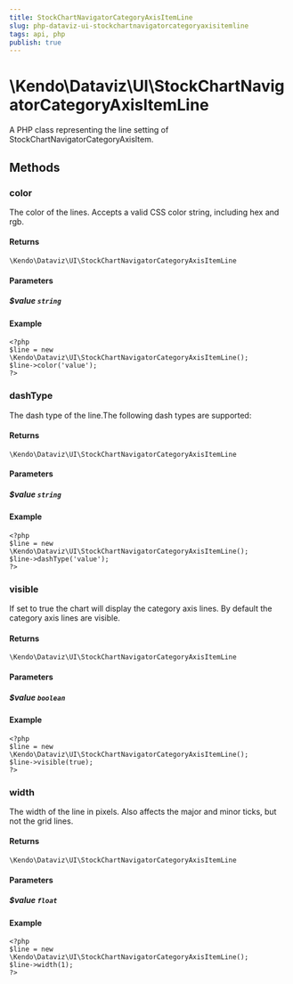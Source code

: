 ```yaml
---
title: StockChartNavigatorCategoryAxisItemLine
slug: php-dataviz-ui-stockchartnavigatorcategoryaxisitemline
tags: api, php
publish: true
---
```


# \Kendo\Dataviz\UI\StockChartNavigatorCategoryAxisItemLine

A PHP class representing the line setting of StockChartNavigatorCategoryAxisItem.


## Methods

### color
The color of the lines. Accepts a valid CSS color string, including hex and rgb.

#### Returns
`\Kendo\Dataviz\UI\StockChartNavigatorCategoryAxisItemLine`

#### Parameters

##### $value `string`



#### Example 
    <?php
    $line = new \Kendo\Dataviz\UI\StockChartNavigatorCategoryAxisItemLine();
    $line->color('value');
    ?>

### dashType
The dash type of the line.The following dash types are supported:

#### Returns
`\Kendo\Dataviz\UI\StockChartNavigatorCategoryAxisItemLine`

#### Parameters

##### $value `string`



#### Example 
    <?php
    $line = new \Kendo\Dataviz\UI\StockChartNavigatorCategoryAxisItemLine();
    $line->dashType('value');
    ?>

### visible
If set to true the chart will display the category axis lines. By default the category axis lines are visible.

#### Returns
`\Kendo\Dataviz\UI\StockChartNavigatorCategoryAxisItemLine`

#### Parameters

##### $value `boolean`



#### Example 
    <?php
    $line = new \Kendo\Dataviz\UI\StockChartNavigatorCategoryAxisItemLine();
    $line->visible(true);
    ?>

### width
The width of the line in pixels. Also affects the major and minor ticks, but not the grid lines.

#### Returns
`\Kendo\Dataviz\UI\StockChartNavigatorCategoryAxisItemLine`

#### Parameters

##### $value `float`



#### Example 
    <?php
    $line = new \Kendo\Dataviz\UI\StockChartNavigatorCategoryAxisItemLine();
    $line->width(1);
    ?>

